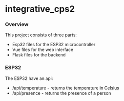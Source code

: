 # integrative_cps2

### Overview

This project consists of three parts:
- Esp32 files for the ESP32 microcontroller
- Vue files for the web interface
- Flask files for the backend

### ESP32

The ESP32 have an api:
- /api/temperature - returns the temperature in Celsius
- /api/presence - returns the presence of a person
  